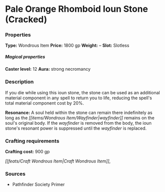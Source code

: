 ﻿---
Title: "Pale Orange Rhomboid Ioun Stone (Cracked)"
Type: "Wondrous Item"
Price: "1800 gp"
Weight: "–"
Slot: "Slotless"
Caster level: "12"
Aura: "strong necromancy"
Description: |
  "If you die while using this _ioun stone_, the stone can be used as an additional material component in any spell to return you to life, reducing the spell's total material component cost by 20%.
  **Resonance:** A soul held within the stone can remain there indefinitely as long as the _wayfinder_ remains on the soul's original body. If the _wayfinder_ is removed from the body, the _ioun stone's_ resonant power is suppressed until the _wayfinder _is replaced."
Crafting cost: "900 gp"
Sources: "['Pathfinder Society Primer']"
---

# Pale Orange Rhomboid Ioun Stone (Cracked)

### Properties

**Type:** Wondrous Item **Price:** 1800 gp **Weight:** – **Slot:** Slotless

##### Magical properties

**Caster level:** 12 **Aura:** strong necromancy

### Description

If you die while using this ioun stone, the stone can be used as an additional material component in any spell to return you to life, reducing the spell's total material component cost by 20%.

**Resonance:** A soul held within the stone can remain there indefinitely as long as the _[[items/Wondrous Item/Wayfinder|wayfinder]]_ remains on the soul's original body. If the _wayfinder_ is removed from the body, the ioun stone's resonant power is suppressed until the _wayfinder_ is replaced.

### Crafting requirements

**Crafting cost:** 900 gp

_[[feats/Craft Wondrous Item|Craft Wondrous Item]]_,

### Sources

* Pathfinder Society Primer